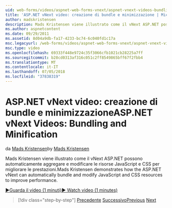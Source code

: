 ```yaml
---
uid: web-forms/videos/aspnet-web-forms-vnext/aspnet-vnext-videos-bundling-and-minification
title: 'ASP.NET vNext video: creazione di bundle e minimizzazione | Microsoft Docs'
author: madskristensen
description: Mads Kristensen viene illustrato come il vNext ASP.NET possono automaticamente aggregare e modificare le risorse JavaScript e CSS per migliorare le prestazioni.
ms.author: aspnetcontent
ms.date: 09/29/2011
ms.assetid: 8d04a9db-fa17-4233-bc74-6c040fd1c17a
msc.legacyurl: /web-forms/videos/aspnet-web-forms-vnext/aspnet-vnext-videos-bundling-and-minification
msc.type: video
ms.openlocfilehash: 69333f448e9724c35f3066cfb1021cb28225a7ff
ms.sourcegitcommit: b28cd0313af316c051c2ff8549865bff67f2fbb4
ms.translationtype: MT
ms.contentlocale: it-IT
ms.lasthandoff: 07/05/2018
ms.locfileid: "37838319"
---
```

<a name="aspnet-vnext-videos-bundling-and-minification"></a><span data-ttu-id="a8ebd-103">ASP.NET vNext video: creazione di bundle e minimizzazione</span><span class="sxs-lookup"><span data-stu-id="a8ebd-103">ASP.NET vNext Videos: Bundling and Minification</span></span>
====================
<span data-ttu-id="a8ebd-104">da [Mads Kristensen](https://github.com/madskristensen)</span><span class="sxs-lookup"><span data-stu-id="a8ebd-104">by [Mads Kristensen](https://github.com/madskristensen)</span></span>

<span data-ttu-id="a8ebd-105">Mads Kristensen viene illustrato come il vNext ASP.NET possono automaticamente aggregare e modificare le risorse JavaScript e CSS per migliorare le prestazioni.</span><span class="sxs-lookup"><span data-stu-id="a8ebd-105">Mads Kristensen demonstrates how the ASP.NET vNext can automatically bundle and modify JavaScript and CSS resources to improve performance.</span></span>

[<span data-ttu-id="a8ebd-106">&#9654;Guarda il video (1 minuti)</span><span class="sxs-lookup"><span data-stu-id="a8ebd-106">&#9654; Watch video (1 minutes)</span></span>](https://channel9.msdn.com/Blogs/ASP-NET-Site-Videos/aspnet-vnext-videos-bundling-and-minification)

> [!div class="step-by-step"]
> <span data-ttu-id="a8ebd-107">[Precedente](aspnet-45-web-forms-strong-typed-data-controls.md)
> [Successivo](getting-started-with-the-next-version-of-aspnet.md)</span><span class="sxs-lookup"><span data-stu-id="a8ebd-107">[Previous](aspnet-45-web-forms-strong-typed-data-controls.md)
[Next](getting-started-with-the-next-version-of-aspnet.md)</span></span>
